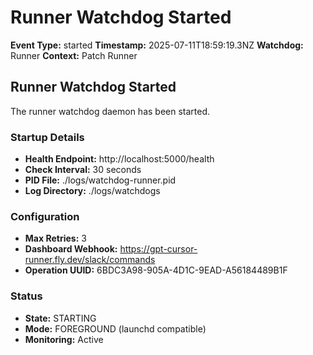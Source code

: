 # Runner Watchdog Started

**Event Type:** started
**Timestamp:** 2025-07-11T18:59:19.3NZ
**Watchdog:** Runner
**Context:** Patch Runner


## Runner Watchdog Started

The runner watchdog daemon has been started.

### Startup Details
- **Health Endpoint:** http://localhost:5000/health
- **Check Interval:** 30 seconds
- **PID File:** ./logs/watchdog-runner.pid
- **Log Directory:** ./logs/watchdogs

### Configuration
- **Max Retries:** 3
- **Dashboard Webhook:** https://gpt-cursor-runner.fly.dev/slack/commands
- **Operation UUID:** 6BDC3A98-905A-4D1C-9EAD-A56184489B1F

### Status
- **State:** STARTING
- **Mode:** FOREGROUND (launchd compatible)
- **Monitoring:** Active


